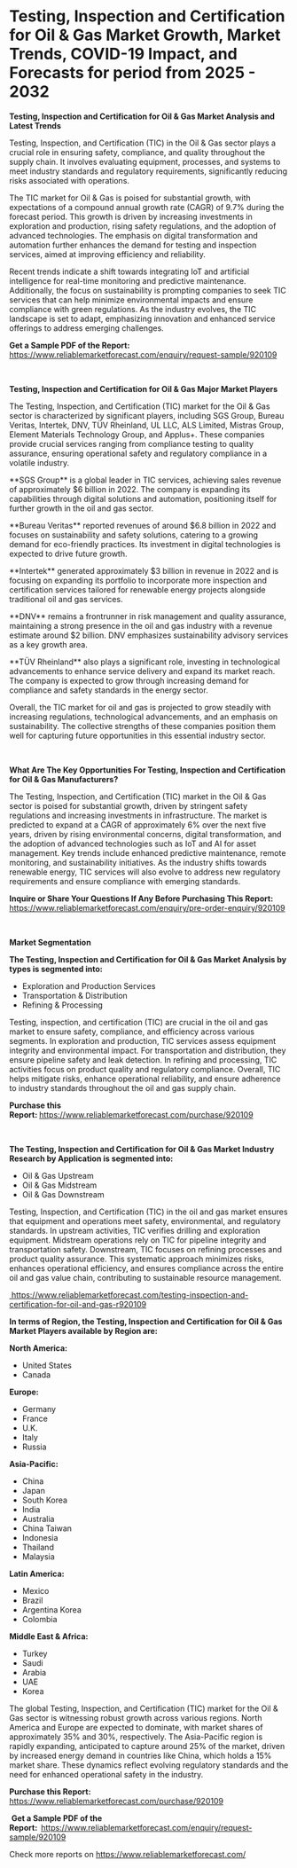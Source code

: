 <p><h1>Testing, Inspection and Certification for Oil & Gas Market Growth, Market Trends, COVID-19 Impact, and Forecasts for period from 2025 - 2032</h1></p><p><strong>Testing, Inspection and Certification for Oil & Gas Market Analysis and Latest Trends</strong></p>
<p><p>Testing, Inspection, and Certification (TIC) in the Oil & Gas sector plays a crucial role in ensuring safety, compliance, and quality throughout the supply chain. It involves evaluating equipment, processes, and systems to meet industry standards and regulatory requirements, significantly reducing risks associated with operations.</p><p>The TIC market for Oil & Gas is poised for substantial growth, with expectations of a compound annual growth rate (CAGR) of 9.7% during the forecast period. This growth is driven by increasing investments in exploration and production, rising safety regulations, and the adoption of advanced technologies. The emphasis on digital transformation and automation further enhances the demand for testing and inspection services, aimed at improving efficiency and reliability.</p><p>Recent trends indicate a shift towards integrating IoT and artificial intelligence for real-time monitoring and predictive maintenance. Additionally, the focus on sustainability is prompting companies to seek TIC services that can help minimize environmental impacts and ensure compliance with green regulations. As the industry evolves, the TIC landscape is set to adapt, emphasizing innovation and enhanced service offerings to address emerging challenges.</p></p>
<p><strong>Get a Sample PDF of the Report:&nbsp;</strong> <a href="https://www.reliablemarketforecast.com/enquiry/request-sample/920109?utm_campaign=3129&utm_medium=2&utm_source=Github&utm_content=ia&utm_term=21032025&utm_id=testing-inspection-and-certification-for-oil-gas">https://www.reliablemarketforecast.com/enquiry/request-sample/920109</a></p>
<p>&nbsp;</p>
<p><strong>Testing, Inspection and Certification for Oil & Gas Major Market Players</strong></p>
<p><p>The Testing, Inspection, and Certification (TIC) market for the Oil & Gas sector is characterized by significant players, including SGS Group, Bureau Veritas, Intertek, DNV, TÜV Rheinland, UL LLC, ALS Limited, Mistras Group, Element Materials Technology Group, and Applus+. These companies provide crucial services ranging from compliance testing to quality assurance, ensuring operational safety and regulatory compliance in a volatile industry.</p><p>**SGS Group** is a global leader in TIC services, achieving sales revenue of approximately $6 billion in 2022. The company is expanding its capabilities through digital solutions and automation, positioning itself for further growth in the oil and gas sector.</p><p>**Bureau Veritas** reported revenues of around $6.8 billion in 2022 and focuses on sustainability and safety solutions, catering to a growing demand for eco-friendly practices. Its investment in digital technologies is expected to drive future growth.</p><p>**Intertek** generated approximately $3 billion in revenue in 2022 and is focusing on expanding its portfolio to incorporate more inspection and certification services tailored for renewable energy projects alongside traditional oil and gas services.</p><p>**DNV** remains a frontrunner in risk management and quality assurance, maintaining a strong presence in the oil and gas industry with a revenue estimate around $2 billion. DNV emphasizes sustainability advisory services as a key growth area.</p><p>**TÜV Rheinland** also plays a significant role, investing in technological advancements to enhance service delivery and expand its market reach. The company is expected to grow through increasing demand for compliance and safety standards in the energy sector.</p><p>Overall, the TIC market for oil and gas is projected to grow steadily with increasing regulations, technological advancements, and an emphasis on sustainability. The collective strengths of these companies position them well for capturing future opportunities in this essential industry sector.</p></p>
<p>&nbsp;</p>
<p><strong>What Are The Key Opportunities For Testing, Inspection and Certification for Oil & Gas Manufacturers?</strong></p>
<p><p>The Testing, Inspection, and Certification (TIC) market in the Oil & Gas sector is poised for substantial growth, driven by stringent safety regulations and increasing investments in infrastructure. The market is predicted to expand at a CAGR of approximately 6% over the next five years, driven by rising environmental concerns, digital transformation, and the adoption of advanced technologies such as IoT and AI for asset management. Key trends include enhanced predictive maintenance, remote monitoring, and sustainability initiatives. As the industry shifts towards renewable energy, TIC services will also evolve to address new regulatory requirements and ensure compliance with emerging standards.</p></p>
<p><strong>Inquire or Share Your Questions If Any Before Purchasing This Report:</strong> <a href="https://www.reliablemarketforecast.com/enquiry/pre-order-enquiry/920109?utm_campaign=3129&utm_medium=2&utm_source=Github&utm_content=ia&utm_term=21032025&utm_id=testing-inspection-and-certification-for-oil-gas">https://www.reliablemarketforecast.com/enquiry/pre-order-enquiry/920109</a></p>
<p>&nbsp;</p>
<p><strong>Market Segmentation</strong></p>
<p><strong>The Testing, Inspection and Certification for Oil & Gas Market Analysis by types is segmented into:</strong></p>
<p><ul><li>Exploration and Production Services</li><li>Transportation & Distribution</li><li>Refining & Processing</li></ul></p>
<p><p>Testing, inspection, and certification (TIC) are crucial in the oil and gas market to ensure safety, compliance, and efficiency across various segments. In exploration and production, TIC services assess equipment integrity and environmental impact. For transportation and distribution, they ensure pipeline safety and leak detection. In refining and processing, TIC activities focus on product quality and regulatory compliance. Overall, TIC helps mitigate risks, enhance operational reliability, and ensure adherence to industry standards throughout the oil and gas supply chain.</p></p>
<p><strong>Purchase this Report:&nbsp;</strong><a href="https://www.reliablemarketforecast.com/purchase/920109?utm_campaign=3129&utm_medium=2&utm_source=Github&utm_content=ia&utm_term=21032025&utm_id=testing-inspection-and-certification-for-oil-gas">https://www.reliablemarketforecast.com/purchase/920109</a></p>
<p>&nbsp;</p>
<p><strong>The Testing, Inspection and Certification for Oil & Gas Market Industry Research by Application is segmented into:</strong></p>
<p><ul><li>Oil & Gas Upstream</li><li>Oil & Gas Midstream</li><li>Oil & Gas Downstream</li></ul></p>
<p><p>Testing, Inspection, and Certification (TIC) in the oil and gas market ensures that equipment and operations meet safety, environmental, and regulatory standards. In upstream activities, TIC verifies drilling and exploration equipment. Midstream operations rely on TIC for pipeline integrity and transportation safety. Downstream, TIC focuses on refining processes and product quality assurance. This systematic approach minimizes risks, enhances operational efficiency, and ensures compliance across the entire oil and gas value chain, contributing to sustainable resource management.</p></p>
<p><a href="https://www.reliablemarketforecast.com/testing-inspection-and-certification-for-oil-and-gas-r920109?utm_campaign=3129&utm_medium=2&utm_source=Github&utm_content=ia&utm_term=21032025&utm_id=testing-inspection-and-certification-for-oil-gas">&nbsp;https://www.reliablemarketforecast.com/testing-inspection-and-certification-for-oil-and-gas-r920109</a></p>
<p><strong>In terms of Region, the Testing, Inspection and Certification for Oil & Gas Market Players available by Region are:</strong></p>
<p>
    <p> <strong> North America: </strong>
        <ul>
            <li>United States</li>
            <li>Canada</li>
        </ul>
        </p> 
    <p> <strong> Europe: </strong>
        <ul>
            <li>Germany</li>
            <li>France</li>
            <li>U.K.</li>
            <li>Italy</li>
            <li>Russia</li>
        </ul>
        </p> 
    <p> <strong> Asia-Pacific: </strong>
        <ul>
            <li>China</li>
            <li>Japan</li>
            <li>South Korea</li>
            <li>India</li>
            <li>Australia</li>
            <li>China Taiwan</li>
            <li>Indonesia</li>
            <li>Thailand</li>
            <li>Malaysia</li>
        </ul>
        </p> 
    <p> <strong> Latin America: </strong>
        <ul>
            <li>Mexico</li>
            <li>Brazil</li>
            <li>Argentina Korea</li>
            <li>Colombia</li>
        </ul>
        </p> 
    <p> <strong> Middle East & Africa: </strong>
        <ul>
            <li>Turkey</li>
            <li>Saudi</li>
            <li>Arabia</li>
            <li>UAE</li>
            <li>Korea</li>
        </ul>
    </p>
    </p>
<p><p>The global Testing, Inspection, and Certification (TIC) market for the Oil & Gas sector is witnessing robust growth across various regions. North America and Europe are expected to dominate, with market shares of approximately 35% and 30%, respectively. The Asia-Pacific region is rapidly expanding, anticipated to capture around 25% of the market, driven by increased energy demand in countries like China, which holds a 15% market share. These dynamics reflect evolving regulatory standards and the need for enhanced operational safety in the industry.</p></p>
<p><strong>Purchase this Report: </strong><a href="https://www.reliablemarketforecast.com/purchase/920109?utm_campaign=3129&utm_medium=2&utm_source=Github&utm_content=ia&utm_term=21032025&utm_id=testing-inspection-and-certification-for-oil-gas">https://www.reliablemarketforecast.com/purchase/920109</a></p>
<p>&nbsp;<strong>Get a Sample PDF of the Report:&nbsp;&nbsp;</strong><a href="https://www.reliablemarketforecast.com/enquiry/request-sample/920109?utm_campaign=3129&utm_medium=2&utm_source=Github&utm_content=ia&utm_term=21032025&utm_id=testing-inspection-and-certification-for-oil-gas">https://www.reliablemarketforecast.com/enquiry/request-sample/920109</a></p>
<p><strong></strong></p>
<p>Check more reports on <a href="https://www.reliablemarketforecast.com/?utm_campaign=3129&utm_medium=2&utm_source=Github&utm_content=ia&utm_term=21032025&utm_id=testing-inspection-and-certification-for-oil-gas">https://www.reliablemarketforecast.com/</a></p>